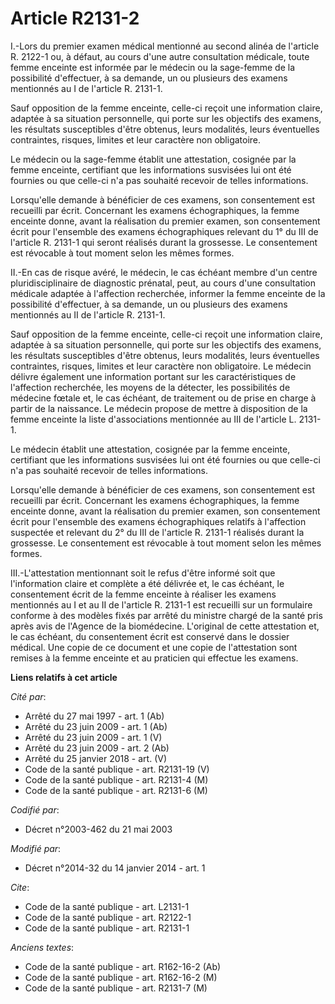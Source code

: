 # Article R2131-2

I.-Lors du premier examen médical mentionné au second alinéa de l'article R. 2122-1 ou, à défaut, au cours d'une autre
consultation médicale, toute femme enceinte est informée par le médecin ou la sage-femme de la possibilité d'effectuer, à sa
demande, un ou plusieurs des examens mentionnés au I de l'article R. 2131-1. 

Sauf opposition de la femme enceinte, celle-ci reçoit une information claire, adaptée à sa situation personnelle, qui porte
sur les objectifs des examens, les résultats susceptibles d'être obtenus, leurs modalités, leurs éventuelles contraintes,
risques, limites et leur caractère non obligatoire. 

Le médecin ou la sage-femme établit une attestation, cosignée par la femme enceinte, certifiant que les informations
susvisées lui ont été fournies ou que celle-ci n'a pas souhaité recevoir de telles informations. 

Lorsqu'elle demande à bénéficier de ces examens, son consentement est recueilli par écrit. Concernant les examens
échographiques, la femme enceinte donne, avant la réalisation du premier examen, son consentement écrit pour l'ensemble des
examens échographiques relevant du 1° du III de l'article R. 2131-1 qui seront réalisés durant la grossesse. Le consentement
est révocable à tout moment selon les mêmes formes. 

II.-En cas de risque avéré, le médecin, le cas échéant membre d'un centre pluridisciplinaire de diagnostic prénatal, peut, au
cours d'une consultation médicale adaptée à l'affection recherchée, informer la femme enceinte de la possibilité d'effectuer,
à sa demande, un ou plusieurs des examens mentionnés au II de l'article R. 2131-1. 

Sauf opposition de la femme enceinte, celle-ci reçoit une information claire, adaptée à sa situation personnelle, qui porte
sur les objectifs des examens, les résultats susceptibles d'être obtenus, leurs modalités, leurs éventuelles contraintes,
risques, limites et leur caractère non obligatoire. Le médecin délivre également une information portant sur les
caractéristiques de l'affection recherchée, les moyens de la détecter, les possibilités de médecine fœtale et, le cas
échéant, de traitement ou de prise en charge à partir de la naissance. Le médecin propose de mettre à disposition de la femme
enceinte la liste d'associations mentionnée au III de l'article L. 2131-1. 

Le médecin établit une attestation, cosignée par la femme enceinte, certifiant que les informations susvisées lui ont été
fournies ou que celle-ci n'a pas souhaité recevoir de telles informations. 

Lorsqu'elle demande à bénéficier de ces examens, son consentement est recueilli par écrit. Concernant les examens
échographiques, la femme enceinte donne, avant la réalisation du premier examen, son consentement écrit pour l'ensemble des
examens échographiques relatifs à l'affection suspectée et relevant du 2° du III de l'article R. 2131-1 réalisés durant la
grossesse. Le consentement est révocable à tout moment selon les mêmes formes. 

III.-L'attestation mentionnant soit le refus d'être informé soit que l'information claire et complète a été délivrée et, le
cas échéant, le consentement écrit de la femme enceinte à réaliser les examens mentionnés au I et au II de l'article R.
2131-1 est recueilli sur un formulaire conforme à des modèles fixés par arrêté du ministre chargé de la santé pris après avis
de l'Agence de la biomédecine. L'original de cette attestation et, le cas échéant, du consentement écrit est conservé dans le
dossier médical. Une copie de ce document et une copie de l'attestation sont remises à la femme enceinte et au praticien qui
effectue les examens.

**Liens relatifs à cet article**

_Cité par_:

  - Arrêté du 27 mai 1997 - art. 1 (Ab)
  - Arrêté du 23 juin 2009 - art. 1 (Ab)
  - Arrêté du 23 juin 2009 - art. 1 (V)
  - Arrêté du 23 juin 2009 - art. 2 (Ab)
  - Arrêté du 25 janvier 2018 - art. (V)
  - Code de la santé publique - art. R2131-19 (V)
  - Code de la santé publique - art. R2131-4 (M)
  - Code de la santé publique - art. R2131-6 (M)

_Codifié par_:

  - Décret n°2003-462 du 21 mai 2003

_Modifié par_:

  - Décret n°2014-32 du 14 janvier 2014 - art. 1

_Cite_:

  - Code de la santé publique - art. L2131-1
  - Code de la santé publique - art. R2122-1
  - Code de la santé publique - art. R2131-1

_Anciens textes_:

  - Code de la santé publique - art. R162-16-2 (Ab)
  - Code de la santé publique - art. R162-16-2 (M)
  - Code de la santé publique - art. R2131-7 (M)
